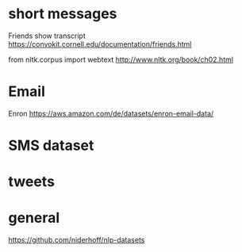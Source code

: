 
# short messages

Friends show transcript
https://convokit.cornell.edu/documentation/friends.html

from nltk.corpus import webtext
http://www.nltk.org/book/ch02.html

# Email

Enron
https://aws.amazon.com/de/datasets/enron-email-data/

# SMS dataset

# tweets


# general

https://github.com/niderhoff/nlp-datasets
